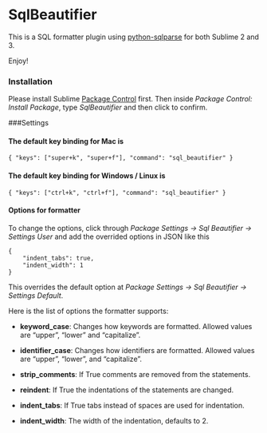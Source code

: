 SqlBeautifier
============================

This is a SQL formatter plugin using [python-sqlparse](https://code.google.com/p/python-sqlparse/) for both Sublime 2 and 3. 

Enjoy!

### Installation
Please install Sublime [Package Control](https://sublime.wbond.net/installation) first. Then inside *Package Control: Install Package*, type *SqlBeautifier* and then click to confirm.


###Settings
#### The default key binding for Mac is

```
{ "keys": ["super+k", "super+f"], "command": "sql_beautifier" }
```

#### The default key binding for Windows / Linux is

```
{ "keys": ["ctrl+k", "ctrl+f"], "command": "sql_beautifier" }
```

#### Options for formatter

To change the options, click through *Package Settings -> Sql Beautifier -> Settings User* and add the overrided options in JSON like this

```
{
	"indent_tabs": true,
	"indent_width": 1
}
```

This overrides the default option at *Package Settings -> Sql Beautifier -> Settings Default*.

Here is the list of options the formatter supports:

- **keyword_case**: Changes how keywords are formatted. Allowed values are “upper”, “lower” and “capitalize”.

- **identifier_case**: Changes how identifiers are formatted. Allowed values are “upper”, “lower”, and “capitalize”.

- **strip_comments**: If True comments are removed from the statements.

- **reindent**: If True the indentations of the statements are changed.

- **indent_tabs**: If True tabs instead of spaces are used for indentation.

- **indent_width**: The width of the indentation, defaults to 2.
